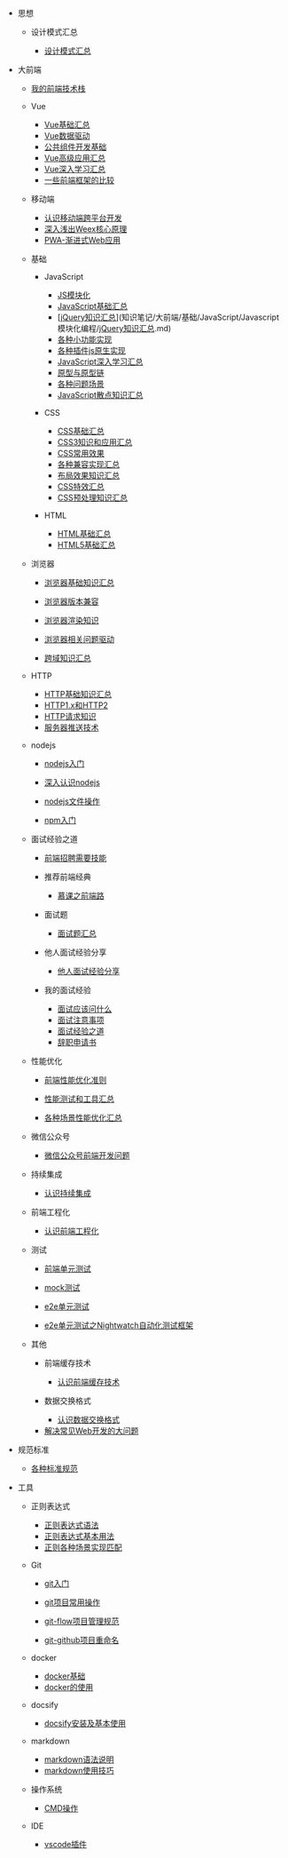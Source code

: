 * 思想

	* 设计模式汇总

		- [设计模式汇总](知识笔记/思想/设计模式/设计模式汇总.md)

* 大前端

	- [我的前端技术栈](知识笔记/大前端/前端技术栈.md)

	* Vue

		- [Vue基础汇总](知识笔记/大前端/Vue/Vue基础/Vue基础汇总.md)
		- [Vue数据驱动](知识笔记/大前端/Vue/Vue数据驱动.md)
		- [公共组件开发基础](知识笔记/大前端/Vue/公共组件开发/公共组件开发基础.md)
		- [Vue高级应用汇总](知识笔记/大前端/Vue/Vue高级应用/Vue高级应用汇总.md)
		- [Vue深入学习汇总](知识笔记/大前端/Vue/深入学习/Vue深入学习汇总.md)
		- [一些前端框架的比较](知识笔记/大前端/Vue/关于前端框架/一些前端框架的比较.md)

	* 移动端

		- [认识移动端跨平台开发](知识笔记/大前端/移动端/认识移动端跨平台开发.md)
		- [深入浅出Weex核心原理](知识笔记/大前端/移动端/Weex/深入浅出Weex核心原理.md)
		- [PWA-渐进式Web应用](知识笔记/大前端/移动端/PWA/PWA-渐进式Web应用.md)

	* 基础

		* JavaScript

			- [JS模块化](知识笔记/大前端/基础/JavaScript/Javascript模块化编程/JS模块化.md)
			- [JavaScript基础汇总](知识笔记/大前端/基础/JavaScript/JavaScript基础/JavaScript基础汇总.md)
			- [[jQuery知识汇总](知识笔记/大前端/基础/JavaScript/jQuery/jQuery知识汇总.md)](知识笔记/大前端/基础/JavaScript/Javascript模块化编程/[jQuery知识汇总](知识笔记/大前端/基础/JavaScript/jQuery/jQuery知识汇总.md).md)
			- [各种小功能实现](知识笔记/大前端/基础/JavaScript/小功能/各种小功能实现.md)
			- [各种插件js原生实现](知识笔记/大前端/基础/JavaScript/js原生实现/各种插件js原生实现.md)
			- [JavaScript深入学习汇总](知识笔记/大前端/基础/JavaScript/JavaScript深入学习/JavaScript深入学习汇总.md)
			- [原型与原型链](知识笔记/大前端/基础/JavaScript/js原型与原型链/原型与原型链.md)
			- [各种问题场景](知识笔记/大前端/基础/JavaScript/问题驱动/各种问题场景.md)
			- [JavaScript散点知识汇总](知识笔记/大前端/基础/JavaScript/JavaScript散点知识/JavaScript散点知识汇总.md)

		* CSS

			- [CSS基础汇总](知识笔记/大前端/基础/CSS/CSS基础/CSS基础汇总.md)
			- [CSS3知识和应用汇总](知识笔记/大前端/基础/CSS/CSS3/CSS3知识和应用汇总.md)
			- [CSS常用效果](知识笔记/大前端/基础/CSS/效果/CSS常用效果.md)
			- [各种兼容实现汇总](知识笔记/大前端/基础/CSS/CSS兼容/各种兼容实现汇总.md)
			- [布局效果知识汇总](知识笔记/大前端/基础/CSS/布局/布局效果知识汇总.md)
			- [CSS特效汇总](知识笔记/大前端/基础/CSS/特效/CSS特效汇总.md)
			- [CSS预处理知识汇总](知识笔记/大前端/基础/CSS/CSS预处理语言/CSS预处理知识汇总.md)

		* HTML

			- [HTML基础汇总](知识笔记/大前端/基础/HTML/HTML基础/HTML基础汇总.md)
			- [HTML5基础汇总](知识笔记/大前端/基础/HTML/HTML5/HTML5基础汇总.md)

	* 浏览器

		- [浏览器基础知识汇总](知识笔记/大前端/浏览器/浏览器基础知识/浏览器基础知识汇总.md)

		- [浏览器版本兼容](知识笔记/大前端/浏览器/浏览器版本兼容/浏览器版本兼容.md)

		- [浏览器渲染知识](知识笔记/大前端/浏览器/浏览器渲染机制/浏览器渲染知识.md)

		- [浏览器相关问题驱动](知识笔记/大前端/浏览器/问题驱动.md)

		- [跨域知识汇总](知识笔记/大前端/浏览器/浏览器跨域机制/跨域知识汇总.md)

	* HTTP

		- [HTTP基础知识汇总](知识笔记/大前端/HTTP/HTTP基础/HTTP基础知识汇总.md)
		- [HTTP1.x和HTTP2](知识笔记/大前端/HTTP/HTTP1.x和HTTP2.md)
		- [HTTP请求知识](知识笔记/大前端/HTTP/请求/HTTP请求知识.md)
		- [服务器推送技术](知识笔记/大前端/HTTP/服务器推送技术/服务器推送技术.md)

	* nodejs

		* [nodejs入门](知识笔记/后端/nodejs/nodejs开发/nodejs入门.md)
		* [深入认识nodejs](知识笔记/后端/nodejs/nodejs开发/深入认识nodejs.md)
		* [nodejs文件操作](知识笔记/后端/nodejs/nodejs开发/nodejs文件操作.md)
		
		* [npm入门](知识笔记/后端/nodejs/npm入门.md)

	* 面试经验之道

		- [前端招聘需要技能](知识笔记/大前端/面试/前端招聘需要技能.md)
		
		* 推荐前端经典

			- [慕课之前端路](知识笔记/大前端/面试/推荐前端经典/慕课推荐.md)

		* 面试题

			- [面试题汇总](知识笔记/大前端/面试/基础面试题/面试题汇总.md)

		* 他人面试经验分享

			- [他人面试经验分享](知识笔记/大前端/面试/网上真实面试题/他人面试经验分享.md)

		* 我的面试经验

			- [面试应该问什么](知识笔记/大前端/面试/面试应该问什么.md)
			- [面试注意事项](知识笔记/大前端/面试/面试注意事项.md)
			- [面试经验之道](知识笔记/大前端/面试/面试经验之道.md)
			- [辞职申请书](知识笔记/大前端/面试/辞职申请书.md)

	* 性能优化

		- [前端性能优化准则](知识笔记/大前端/性能优化/性能优化准则/性能优化准则.md)

		- [性能测试和工具汇总](知识笔记/大前端/性能优化/性能测试和工具/性能测试和工具汇总.md)

		- [各种场景性能优化汇总](知识笔记/大前端/性能优化/场景性能优化/各种场景性能优化汇总.md)

	* 微信公众号

		- [微信公众号前端开发问题](知识笔记/大前端/微信公众号/微信公众号前端开发问题.md)

	* 持续集成

		- [认识持续集成](知识笔记/持续集成/认识持续集成.md)

	* 前端工程化

		- [认识前端工程化](知识笔记/大前端/工程化/理解前端工程化.md)

	* 测试

		- [前端单元测试](知识笔记/大前端/测试/前端单元测试.md)

		- [mock测试](知识笔记/大前端/测试/mock/mock测试.md)

		- [e2e单元测试](知识笔记/大前端/测试/e2e单元测试/e2e单元测试.md)
		- [e2e单元测试之Nightwatch自动化测试框架](知识笔记/大前端/测试/e2e单元测试/e2e单元测试之Nightwatch自动化测试框架.md)

	* 其他

		* 前端缓存技术

			- [认识前端缓存技术](知识笔记/大前端/其它/前端缓存技术/前端缓存技术.md)
		* 数据交换格式

			- [认识数据交换格式](知识笔记/大前端/其它/数据交换格式/认识数据交换格式.md)
		
		- [解决常见Web开发的大问题](知识笔记/Web开发常见大问题.md)

* 规范标准

	* [各种标准规范](知识笔记/规范标准/各种标准规范.md)

* 工具

	* 正则表达式

		- [正则表达式语法](知识笔记/工具/正则表达式/正则表达式语法.md)
		- [正则表达式基本用法](知识笔记/工具/正则表达式/正则表达式基本用法.md)
		- [正则各种场景实现匹配](知识笔记/工具/正则表达式/正则各种场景实现匹配.md)

	* Git

		- [git入门](知识笔记/工具/版本控制/Git/git基础和使用.md)
		- [git项目常用操作](知识笔记/工具/版本控制/Git/git项目常用操作.md)
		- [git-flow项目管理规范](知识笔记/工具/版本控制/Git/git-flow项目管理规范.md)

		- [git-github项目重命名](知识笔记/工具/版本控制/github项目重命名.md)

	* docker

		- [docker基础](知识笔记/工具/虚拟机/docker/docker基础.md)
		- [docker的使用](知识笔记/工具/虚拟机/docker/docker的使用.md)

	* docsify

		- [docsify安装及基本使用](知识笔记/工具/docsify/docsify安装及基本使用.md)
		
	* markdown

		- [markdown语法说明](知识笔记/工具/markdown/markdown语法说明.md)
		- [markdown使用技巧](知识笔记/工具/markdown/markdown使用技巧.md)
		
	* 操作系统

		- [CMD操作](知识笔记/工具/操作系统/CMD操作.md)
		
	* IDE

		- [vscode插件](知识笔记/工具/IDE/VSCode/vscode插件.md)
